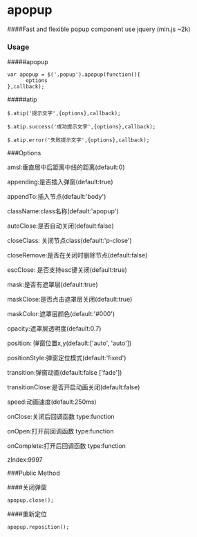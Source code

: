 # apopup

####Fast and flexible popup component use jquery (min.js ~2k)

### Usage

#####apopup
```
var apopup = $('.popup').apopup(function(){
      options
},callback);
```

#####atip
```
$.atip('提示文字',{options},callback);

$.atip.success('成功提示文字',{options},callback);

$.atip.error('失败提示文字',{options},callback);

```

###Options

amsl:垂直居中后距离中线的距离(default:0)

appending:是否插入弹窗(default:true)

appendTo:插入节点(default:'body')

className:class名称(default:'apopup')

autoClose:是否自动关闭(default:false)

closeClass: 关闭节点class(default:'p-close')

closeRemove:是否在关闭时删除节点(default:false)

escClose: 是否支持esc键关闭(default:true)

mask:是否有遮罩层(default:true)

maskClose:是否点击遮罩层关闭(default:true)

maskColor:遮罩层颜色(default:'#000')

opacity:遮罩层透明度(default:0.7)

position: 弹窗位置x,y(default:['auto', 'auto'])

positionStyle:弹窗定位模式(default:'fixed')

transition:弹窗动画(default:false ['fade'])

transitionClose:是否开启动画关闭(default:false)

speed:动画速度(default:250ms)

onClose:关闭后回调函数 type:function

onOpen:打开前回调函数 type:function

onComplete:打开后回调函数 type:function

zIndex:9997

###Public Method

####关闭弹窗
```
apopup.close();
```
####重新定位
```
apopup.reposition();
```
